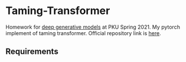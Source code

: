 # Taming-Transformer
Homework for [deep generative models](https://deep-generative-models.github.io/) at PKU Spring 2021. My pytorch implement of taming transformer. Official repository link is [here](https://github.com/CompVis/taming-transformers). 

## Requirements

